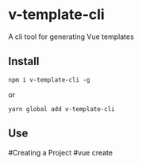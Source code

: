 # v-template-cli

A cli tool for generating Vue templates

## Install

```
npm i v-template-cli -g
```

or

```
yarn global add v-template-cli
```

## Use

#Creating a Project
#vue create
